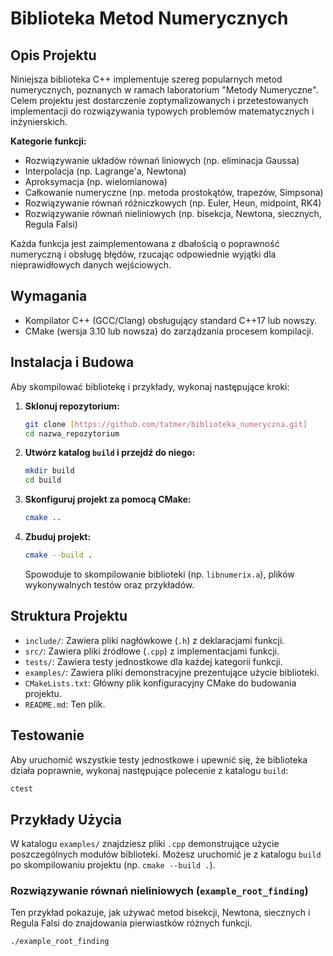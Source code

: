 # Biblioteka Metod Numerycznych

## Opis Projektu
Niniejsza biblioteka C++ implementuje szereg popularnych metod numerycznych, poznanych w ramach laboratorium "Metody Numeryczne". Celem projektu jest dostarczenie zoptymalizowanych i przetestowanych implementacji do rozwiązywania typowych problemów matematycznych i inżynierskich.

**Kategorie funkcji:**
- Rozwiązywanie układów równań liniowych (np. eliminacja Gaussa)
- Interpolacja (np. Lagrange'a, Newtona)
- Aproksymacja (np. wielomianowa)
- Całkowanie numeryczne (np. metoda prostokątów, trapezów, Simpsona)
- Rozwiązywanie równań różniczkowych (np. Euler, Heun, midpoint, RK4)
- Rozwiązywanie równań nieliniowych (np. bisekcja, Newtona, siecznych, Regula Falsi)

Każda funkcja jest zaimplementowana z dbałością o poprawność numeryczną i obsługę błędów, rzucając odpowiednie wyjątki dla nieprawidłowych danych wejściowych.

## Wymagania
- Kompilator C++ (GCC/Clang) obsługujący standard C++17 lub nowszy.
- CMake (wersja 3.10 lub nowsza) do zarządzania procesem kompilacji.

## Instalacja i Budowa
Aby skompilować bibliotekę i przykłady, wykonaj następujące kroki:

1.  **Sklonuj repozytorium:**
    ```bash
    git clone [https://github.com/tatmer/biblioteka_numeryczna.git]
    cd nazwa_repozytorium
    ```

2.  **Utwórz katalog `build` i przejdź do niego:**
    ```bash
    mkdir build
    cd build
    ```

3.  **Skonfiguruj projekt za pomocą CMake:**
    ```bash
    cmake ..
    ```

4.  **Zbuduj projekt:**
    ```bash
    cmake --build .
    ```
    Spowoduje to skompilowanie biblioteki (np. `libnumerix.a`), plików wykonywalnych testów oraz przykładów.

## Struktura Projektu
- `include/`: Zawiera pliki nagłówkowe (`.h`) z deklaracjami funkcji.
- `src/`: Zawiera pliki źródłowe (`.cpp`) z implementacjami funkcji.
- `tests/`: Zawiera testy jednostkowe dla każdej kategorii funkcji.
- `examples/`: Zawiera pliki demonstracyjne prezentujące użycie biblioteki.
- `CMakeLists.txt`: Główny plik konfiguracyjny CMake do budowania projektu.
- `README.md`: Ten plik.

## Testowanie
Aby uruchomić wszystkie testy jednostkowe i upewnić się, że biblioteka działa poprawnie, wykonaj następujące polecenie z katalogu `build`:
```bash
ctest
 ```
## Przykłady Użycia
W katalogu `examples/` znajdziesz pliki `.cpp` demonstrujące użycie poszczególnych modułów biblioteki. Możesz uruchomić je z katalogu `build` po skompilowaniu projektu (np. `cmake --build .`).

### Rozwiązywanie równań nieliniowych (`example_root_finding`)
Ten przykład pokazuje, jak używać metod bisekcji, Newtona, siecznych i Regula Falsi do znajdowania pierwiastków różnych funkcji.
```bash
./example_root_finding
